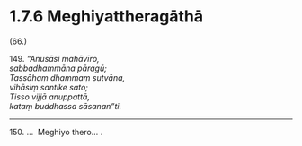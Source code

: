 # 1.7.6 Meghiyattheragāthā

(66.)

149\. _“Anusāsi mahāvīro,_  
_sabbadhammāna pāragū;_  
_Tassāhaṃ dhammaṃ sutvāna,_  
_vihāsiṃ santike sato;_  
_Tisso vijjā anuppattā,_  
_kataṃ buddhassa sāsanan”ti._  

---

150\. …  Meghiyo thero… .
